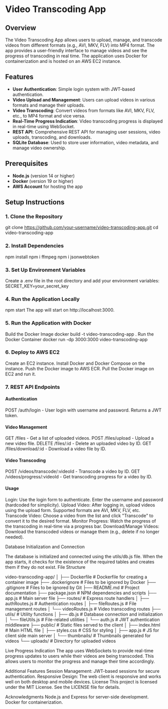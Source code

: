 # Video Transcoding App

## Overview

The Video Transcoding App allows users to upload, manage, and transcode videos from different formats (e.g., AVI, MKV, FLV) into MP4 format. The app provides a user-friendly interface to manage videos and see the progress of transcoding in real time. The application uses Docker for containerization and is hosted on an AWS EC2 instance.

## Features

- **User Authentication**: Simple login system with JWT-based authentication.
- **Video Upload and Management**: Users can upload videos in various formats and manage their uploads.
- **Video Transcoding**: Convert videos from formats like AVI, MKV, FLV, etc., to MP4 format and vice versa.
- **Real-Time Progress Indication**: Video transcoding progress is displayed in real-time using WebSocket.
- **REST API**: Comprehensive REST API for managing user sessions, video uploads, transcoding, and downloads.
- **SQLite Database**: Used to store user information, video metadata, and manage video ownership.

## Prerequisites

- **Node.js** (version 14 or higher)
- **Docker** (version 19 or higher)
- **AWS Account** for hosting the app

## Setup Instructions

### 1. Clone the Repository

git clone https://github.com/your-username/video-transcoding-app.git
cd video-transcoding-app

### 2. Install Dependencies
npm install
npm i ffmpeg
npm i jsonwebtoken

### 3. Set Up Environment Variables

Create a .env file in the root directory and add your environment variables:
SECRET_KEY=your_secret_key

### 4. Run the Application Locally

npm start
The app will start on http://localhost:3000.

### 5. Run the Application with Docker
Build the Docker Image
docker build -t video-transcoding-app .
Run the Docker Container
docker run -dp 3000:3000 video-transcoding-app
### 6. Deploy to AWS EC2
Create an EC2 instance.
Install Docker and Docker Compose on the instance.
Push the Docker image to AWS ECR.
Pull the Docker image on EC2 and run it.
### 7. REST API Endpoints
#### Authentication
POST /auth/login - User login with username and password. Returns a JWT token.
#### Video Management
GET /files - Get a list of uploaded videos.
POST /files/upload - Upload a new video file.
DELETE /files/:id - Delete an uploaded video by ID.
GET /files/download/:id - Download a video file by ID.
#### Video Transcoding
POST /videos/transcode/:videoId - Transcode a video by ID.
GET /videos/progress/:videoId - Get transcoding progress for a video by ID.
#### Usage
Login: Use the login form to authenticate. Enter the username and password (hardcoded for simplicity).
Upload Video: After logging in, upload videos using the upload form. Supported formats are AVI, MKV, FLV, etc.
Transcode Video: Choose a video from the list and click "Transcode" to convert it to the desired format.
Monitor Progress: Watch the progress of the transcoding in real-time via a progress bar.
Download/Manage Videos: Download the transcoded videos or manage them (e.g., delete if no longer needed).

Database Initialization and Connection

The database is initialized and connected using the utils/db.js file. When the app starts, it checks for the existence of the required tables and creates them if they do not exist.
File Structure

video-transcoding-app/
│
├── Dockerfile                  # Dockerfile for creating a container image
├── .dockerignore               # Files to be ignored by Docker
├── .gitignore                  # Files to be ignored by Git
├── README.md                   # Project documentation
├── package.json                # NPM dependencies and scripts
├── app.js                      # Main server file
├── routes/                     # Express route handlers
│   ├── authRoutes.js           # Authentication routes
│   ├── fileRoutes.js           # File management routes
│   └── videoRoutes.js          # Video transcoding routes
├── utils/                      # Utility functions
│   ├── db.js                   # Database connection and initialization
│   └── fileUtils.js            # File-related utilities 
│   └── auth.js                 # JWT authentication middleware
├── public/                     # Static files served to the client
│   ├── index.html              # Main HTML file
│   ├── styles.css              # CSS for styling
│   ├── app.js                  # JS for client side main server
│   └── thumbnails/             # Thumbnails generated for videos
└── uploads/                    # Directory for uploaded videos

Live Progress Indication
The app uses WebSockets to provide real-time progress updates to users while their videos are being transcoded. This allows users to monitor the progress and manage their time accordingly.

Additional Features
Session Management: JWT-based sessions for secure authentication.
Responsive Design: The web client is responsive and works well on both desktop and mobile devices.
License
This project is licensed under the MIT License. See the LICENSE file for details.

Acknowledgments
Node.js and Express for server-side development.
Docker for containerization.
